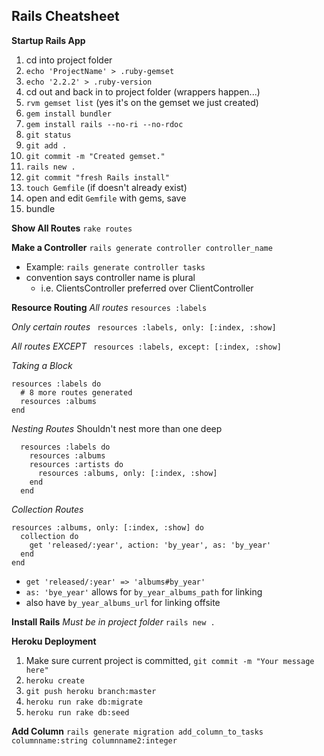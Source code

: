 Rails Cheatsheet
----------------

**Startup Rails App**
1.  cd into project folder
2.  `echo 'ProjectName' > .ruby-gemset`
3.  `echo '2.2.2' > .ruby-version`
4.  cd out and back in to project folder (wrappers happen...)
5.  `rvm gemset list` (yes it's on the gemset we just created)
6.  `gem install bundler`
7.  `gem install rails --no-ri --no-rdoc`
8.  `git status`
9.  `git add .`
10. `git commit -m "Created gemset."`
11. `rails new .`
12. `git commit "fresh Rails install"`
13. `touch Gemfile` (if doesn't already exist)
14. open and edit `Gemfile` with gems, save
15. bundle

**Show All Routes**
`rake routes`

**Make a Controller**
`rails generate controller controller_name`
- Example: `rails generate controller tasks`
- convention says controller name is plural
  - i.e. ClientsController preferred over ClientController

**Resource Routing**
_All routes_
`resources :labels`

_Only certain routes_
` resources :labels, only: [:index, :show]`

_All routes EXCEPT_
` resources :labels, except: [:index, :show]`

_Taking a Block_
```
resources :labels do
  # 8 more routes generated
  resources :albums
end
```

_Nesting Routes_
Shouldn't nest more than one deep

```
  resources :labels do
    resources :albums
    resources :artists do
      resources :albums, only: [:index, :show]
    end
  end
```

_Collection Routes_
```
resources :albums, only: [:index, :show] do
  collection do
    get 'released/:year', action: 'by_year', as: 'by_year'
  end
end
```
- `get 'released/:year' => 'albums#by_year'`
- `as: 'bye_year'` allows for `by_year_albums_path` for linking
- also have `by_year_albums_url` for linking offsite

**Install Rails**
_Must be in project folder_
`rails new .`

**Heroku Deployment**
1. Make sure current project is committed, `git commit -m "Your message here"`
2. `heroku create`
3. `git push heroku branch:master`
4. `heroku run rake db:migrate`
5. `heroku run rake db:seed`

**Add Column**
`rails generate migration add_column_to_tasks columnname:string columnname2:integer`

